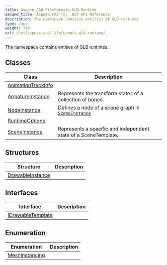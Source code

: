 ```yaml
---
title: Aspose.CAD.FileFormats.GLB.Runtime
second_title: Aspose.CAD for .NET API Reference
description: The namespace contains entities of GLB runtimes
type: docs
weight: 760
url: /net/aspose.cad.fileformats.glb.runtime/
---
```

The namespace contains entities of GLB runtimes.

## Classes

| Class | Description |
| --- | --- |
| [AnimationTrackInfo](./animationtrackinfo/) |  |
| [ArmatureInstance](./armatureinstance/) | Represents the transform states of a collection of bones. |
| [NodeInstance](./nodeinstance/) | Defines a node of a scene graph in [`SceneInstance`](../aspose.cad.fileformats.glb.runtime/sceneinstance/) |
| [RuntimeOptions](./runtimeoptions/) |  |
| [SceneInstance](./sceneinstance/) | Represents a specific and independent state of a SceneTemplate. |
## Structures

| Structure | Description |
| --- | --- |
| [DrawableInstance](./drawableinstance/) |  |
## Interfaces

| Interface | Description |
| --- | --- |
| [IDrawableTemplate](./idrawabletemplate/) |  |
## Enumeration

| Enumeration | Description |
| --- | --- |
| [MeshInstancing](./meshinstancing/) |  |



